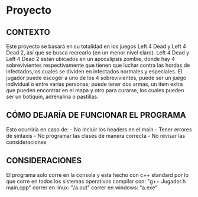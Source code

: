 # Proyecto

<h2>CONTEXTO</h2>

Este proyecto se basará en su totalidad en los juegos Left 4 Dead y Left 4 Dead 2, así que se busca recrearlo (en un menor nivel claro).
Left 4 Dead y Left 4 Dead 2 están ubicados en un apocalipsis zombie, donde hay 4 sobrevivientes respectivamente que tienen que luchar contra las hordas de infectados,los cuales se dividen en infectados normales y especiales. El jugador puede escoger a uno de los 4 sobrevivientes, puede ser un juego individual o entre varias personas; puede tener dos armas, un item extra que pueden encontrar en el mapa y otro para curarse, los cuales pueden ser un botiquín, adrenalina o pastillas.

<h2>CÓMO DEJARÍA DE FUNCIONAR EL PROGRAMA</h2>
Esto ocurriría en caso de:
- No incluir los headers en el main
- Tener errores de sintaxis
- No programar las clases de manera correcta
- No revisar las consideraciones

<h2>CONSIDERACIONES</h2>
El programa solo corre en la consola y esta hecho con c++ standard por lo que corre en todos los sistemas operativos
compilar con: "g++ Jugador.h main.cpp"
correr en linux: "/a.out"
correr en windows: "a.exe"
